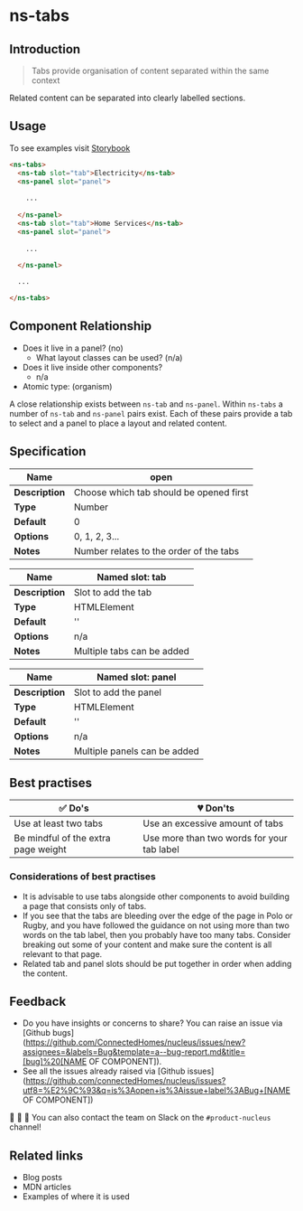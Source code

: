 # ns-tabs

## Introduction

> Tabs provide organisation of content separated within the same context

Related content can be separated into clearly labelled sections.

## Usage

To see examples visit [Storybook](https://nucleus.bgdigital.xyz/demo/index.html?path=/story/ns-tabs--tabs)


```html
<ns-tabs>
  <ns-tab slot="tab">Electricity</ns-tab>
  <ns-panel slot="panel">
    
    ...
    
  </ns-panel>
  <ns-tab slot="tab">Home Services</ns-tab>
  <ns-panel slot="panel">
    
    ...
    
  </ns-panel>

  ...

</ns-tabs>
```

## Component Relationship

- Does it live in a panel? (no)
  - What layout classes can be used? (n/a)
- Does it live inside other components?
  - n/a
- Atomic type: (organism)

A close relationship exists between `ns-tab` and `ns-panel`. Within `ns-tabs` a number of `ns-tab` and `ns-panel` pairs exist. Each of these pairs provide a tab to select and a panel to place a layout and related content.


## Specification
| **Name**| open |
| ----------- | ------------------------------- |
| **Description** | Choose which tab should be opened first |
| **Type**        | Number |
| **Default**     | 0 |
| **Options**     | 0, 1, 2, 3... |
| **Notes**     | Number relates to the order of the tabs |

| **Name**| Named slot: tab |
| ----------- | ------------------------------- |
| **Description** | Slot to add the tab |
| **Type**        | HTMLElement |
| **Default**     | '' |
| **Options**     | n/a |
| **Notes**     | Multiple tabs can be added |

| **Name**| Named slot: panel |
| ----------- | ------------------------------- |
| **Description** | Slot to add the panel |
| **Type**        | HTMLElement |
| **Default**     | '' |
| **Options**     | n/a |
| **Notes**     | Multiple panels can be added |

## Best practises

| ✅ Do's | 💔 Don'ts |
| ------ | -------- |
| Use at least two tabs | Use an excessive amount of tabs |
| Be mindful of the extra page weight | Use more than two words for your tab label |

### Considerations of best practises

- It is advisable to use tabs alongside other components to avoid building a page that consists only of tabs.
- If you see that the tabs are bleeding over the edge of the page in Polo or Rugby, and you have followed the guidance on not using more than two words on the tab label, then you probably have too many tabs.
Consider breaking out some of your content and make sure the content is all relevant to that page.
- Related tab and panel slots should be put together in order when adding the content.

## Feedback

- Do you have insights or concerns to share? You can raise an issue via [Github bugs](https://github.com/ConnectedHomes/nucleus/issues/new?assignees=&labels=Bug&template=a--bug-report.md&title=[bug]%20[NAME OF COMPONENT]).
- See all the issues already raised via [Github issues](https://github.com/connectedHomes/nucleus/issues?utf8=%E2%9C%93&q=is%3Aopen+is%3Aissue+label%3ABug+[NAME OF COMPONENT])

💩 🎉 🦄 You can also contact the team on Slack on the `#product-nucleus` channel!

## Related links
- Blog posts
- MDN articles
- Examples of where it is used

